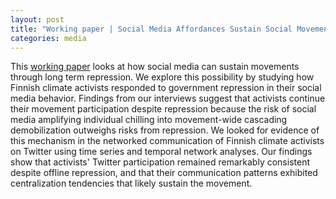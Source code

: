 ```yaml
---
layout: post
title: "Working paper | Social Media Affordances Sustain Social Movements Facing Repression: Evidence from Climate Activism"
categories: media
---
```


This [working paper](https://doi.org/10.31235/osf.io/p4yvk) looks at how social media can sustain movements through long term repression. We explore this possibility by studying how Finnish climate activists responded to government repression in their social media behavior. 
Findings from our interviews suggest that activists continue their movement participation despite repression because the risk of social media amplifying individual chilling into movement-wide cascading demobilization outweighs risks from repression.
We looked for evidence of this mechanism in the networked communication of Finnish climate activists on Twitter using time series and temporal network analyses. Our findings show that activists' Twitter participation remained remarkably consistent despite offline repression, and that their communication patterns exhibited centralization tendencies that likely sustain the movement.

